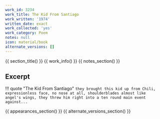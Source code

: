 ```yaml
---
work_id: 3234
work_title: The Kid From Santiago
work_written: '1974'
written_date: exact
work_collected: 'yes'
work_category: Poem
notes: null
icon: material/book
alternate_versions: []
---
```


{{ section_title() }}
{{ work_info() }}
{{ notes_section() }}
## Excerpt
!!! quote "The Kid From Santiago"
    ```
    they brought this kid up from Chili,
    expressionless face, no nose at all, shoulderblades almost
    like angel's wings, they threw him right into
    a ten round main event against...
    ```

{{ appearances_section() }}
{{ alternate_versions_section() }}